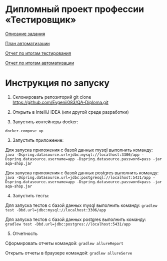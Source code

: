 # Дипломный проект профессии «Тестировщик»
[Описание задания](https://github.com/netology-code/qa-diploma)

[План автоматизации](https://github.com/Evgenii083/QA-Diploma/blob/main/Test-plan.md)

[Отчет по итогам тестирования](https://github.com/Evgenii083/QA-Diploma/blob/main/Report.md)

[Отчет по итогам автоматизации](https://github.com/Evgenii083/QA-Diploma/blob/main/Automation%20report.md)


# Инструкция по запуску

1) Склонировать репозиторий
git clone https://github.com/Evgenii083/QA-Diploma.git

2) Открыть в IntelliJ IDEA (или другой среде разработки)

3) Запустить контейнеры docker:

`docker-compose up` 

3) Запустить приложение:

Для запуска приложения с базой данных mysql выполнить команду:
`java -Dspring.datasource.url=jdbc:mysql://localhost:3306/app -Dspring.datasource.username=app -Dspring.datasource.password=pass -jar aqa-shop.jar` 

Для запуска приложения с базой данных postgres выполнить команду:
` java -Dspring.datasource.url=jdbc:postgresql://localhost:5431/app -Dspring.datasource.username=app -Dspring.datasource.password=pass -jar aqa-shop.jar
`

4) Запустить тесты:

Для запуска тестов с базой данных mysql выполнить команду:
`gradlew test -Dbd.url=jdbc:mysql://localhost:3306/app`

Для запуска тестов с базой данных postgres выполнить команду:
`gradlew test -Dbd.url=jdbc:postgres://localhost:5431/app`

5) Отчетность 

Сформировать отчеты командой:
`gradlew allureReport`

Открыть отчеты в браузере командой:
`gradlew allureServe`

